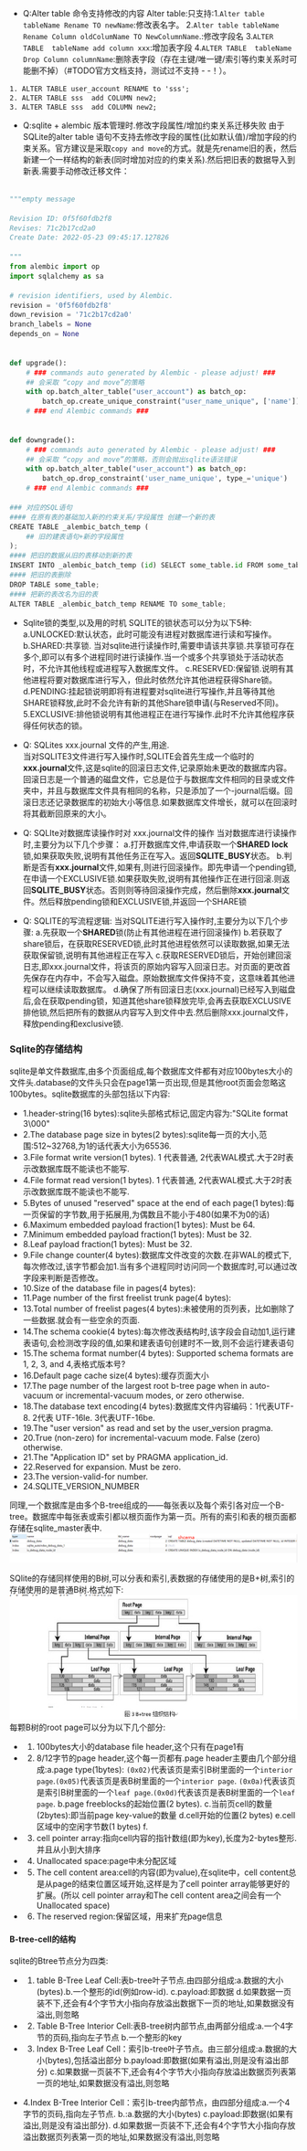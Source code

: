 - Q:Alter table 命令支持修改的内容
Alter table:只支持:1.`Alter table tableName Rename TO newName`:修改表名字。 2.`Alter table tableName Rename Column oldColumName TO NewColumnName`.:修改字段名 3.`ALTER TABLE  tableName add column xxx`:增加表字段 4.`ALTER TABLE  tableName Drop Column columnName`:删除表字段（存在主键/唯一键/索引等约束关系时可能删不掉）（#TODO官方文档支持，测试过不支持 - -！）。

```text
1. ALTER TABLE user_account RENAME to 'sss';
2. ALTER TABLE sss  add COLUMN new2;
3. ALTER TABLE sss  add COLUMN new2;
```

- Q:sqlite + alembic 版本管理时.修改字段属性/增加约束关系迁移失败
由于SQLite的alter table 语句不支持去修改字段的属性(比如默认值)/增加字段的约束关系。官方建议是采取`copy and move`的方式。就是先rename旧的表，然后新建一个一样结构的新表(同时增加对应的约束关系).然后把旧表的数据导入到新表.需要手动修改迁移文件：    

```python

"""empty message

Revision ID: 0f5f60fdb2f8
Revises: 71c2b17cd2a0
Create Date: 2022-05-23 09:45:17.127826

"""
from alembic import op
import sqlalchemy as sa

# revision identifiers, used by Alembic.
revision = '0f5f60fdb2f8'
down_revision = '71c2b17cd2a0'
branch_labels = None
depends_on = None


def upgrade():
    # ### commands auto generated by Alembic - please adjust! ###
    ## 会采取 “copy and move”的策略
    with op.batch_alter_table("user_account") as batch_op:
        batch_op.create_unique_constraint("user_name_unique", ['name'])
    # ### end Alembic commands ###


def downgrade():
    # ### commands auto generated by Alembic - please adjust! ###
    ## 会采取 “copy and move”的策略，否则会抛出sqlite语法错误
    with op.batch_alter_table("user_account") as batch_op:
        batch_op.drop_constraint('user_name_unique', type_='unique')
    # ### end Alembic commands ###

### 对应的SQL语句
#### 在原有表的基础加入新的约束关系/字段属性 创建一个新的表
CREATE TABLE _alembic_batch_temp (
    ## 旧的建表语句+新的字段属性
);
#### 把旧的数据从旧的表移动到新的表
INSERT INTO _alembic_batch_temp (id) SELECT some_table.id FROM some_table;
#### 把旧的表删除
DROP TABLE some_table;
#### 把新的表改名为旧的表
ALTER TABLE _alembic_batch_temp RENAME TO some_table;


```

- Sqlite锁的类型,以及用的时机
SQLITE的锁状态可以分为以下5种:
a.UNLOCKED:默认状态，此时可能没有进程对数据库进行读和写操作。
b.SHARED:共享锁. 当对sqlite进行读操作时,需要申请该共享锁.共享锁可存在多个,即可以有多个进程同时进行读操作.当一个或多个共享锁处于活动状态时，不允许其他线程或进程写入数据库文件。
c.RESERVED:保留锁.说明有其他进程将要对数据库进行写入，但此时依然允许其他进程获得Share锁。
d.PENDING:挂起锁说明即将有进程要对sqlite进行写操作,并且等待其他SHARE锁释放,此时不会允许有新的其他Share锁申请(与Reserved不同)。
5.EXCLUSIVE:排他锁说明有其他进程正在进行写操作.此时不允许其他程序获得任何状态的锁。



- Q: SQLites xxx.journal 文件的产生,用途.       
当对SQLITE3文件进行写入操作时,SQLITE会首先生成一个临时的**xxx.journal**文件,这是sqlite的回滚日志文件,记录原始未更改的数据库内容。回滚日志是一个普通的磁盘文件，它总是位于与数据库文件相同的目录或文件夹中，并且与数据库文件具有相同的名称，只是添加了一个-journal后缀。回滚日志还记录数据库的初始大小等信息.如果数据库文件增长，就可以在回滚时将其截断回原来的大小。

- Q: SQLIte对数据库读操作时对 xxx.journal文件的操作
当对数据库进行读操作时,主要分为以下几个步骤：
a.打开数据库文件,申请获取一个**SHARED lock**锁,如果获取失败,说明有其他任务正在写入。返回**SQLITE_BUSY**状态。
b.判断是否有**xxx.journal**文件,如果有,则进行回滚操作。即先申请一个pending锁,在申请一个EXCLUSIVE锁.如果获取失败,说明有其他操作正在进行回滚.则返回**SQLITE_BUSY**状态。否则则等待回滚操作完成，然后删除**xxx.journal**文件。然后释放pending锁和EXCLUSIVE锁,并返回一个SHARE锁


- Q: SQLITE的写流程逻辑:
当对SQLITE进行写入操作时,主要分为以下几个步骤:
a.先获取一个**SHARED**锁(防止有其他进程在进行回滚操作)
b.若获取了share锁后，在获取RESERVED锁,此时其他进程依然可以读取数据,如果无法获取保留锁,说明有其他进程正在写入
c.获取RESERVED锁后，开始创建回滚日志,即xxx.journal文件，将该页的原始内容写入回滚日志。对页面的更改首先保存在内存中，不会写入磁盘。原始数据库文件保持不变，这意味着其他进程可以继续读取数据库。
d.确保了所有回滚日志(xxx.journal)已经写入到磁盘后,会在获取pending锁，知道其他share锁释放完毕,会再去获取EXCLUSIVE排他锁,然后把所有的数据从内容写入到文件中去.然后删除xxx.journal文件，释放pending和exclusive锁.

### Sqlite的存储结构
sqlite是单文件数据库,由多个页面组成,每个数据库文件都有对应100bytes大小的文件头.database的文件头只会在page1第一页出现,但是其他root页面会忽略这100bytes。sqlite数据库的头部包括以下内容:
- 1.header-string(16 bytes):sqlite头部格式标记,固定内容为:"SQLite format 3\000"
- 2.The database page size in bytes(2 bytes):sqlite每一页的大小,范围:512~32768,为1的话代表大小为65536.
- 3.File format write version(1 bytes). 1 代表普通, 2代表WAL模式.大于2时表示改数据库既不能读也不能写.
- 4.File format read version(1 bytes). 1 代表普通, 2代表WAL模式.大于2时表示改数据库既不能读也不能写.
- 5.Bytes of unused "reserved" space at the end of each page(1 bytes):每一页保留的字节数,用于拓展用,为偶数且不能小于480(如果不为0的话)
- 6.Maximum embedded payload fraction(1 bytes): Must be 64.
- 7.Minimum embedded payload fraction(1 bytes): Must be 32.
- 8.Leaf payload fraction(1 bytes): Must be 32.
- 9.File change counter(4 bytes):数据库文件改变的次数.在非WAL的模式下,每次修改过,该字节都会加1.当有多个进程同时访问同一个数据库时,可以通过改字段来判断是否修改。
- 10.Size of the database file in pages(4 bytes):
- 11.Page number of the first freelist trunk page(4 bytes):
- 13.Total number of freelist pages(4 bytes):未被使用的页列表，比如删除了一些数据.就会有一些空余的页面.
- 14.The schema cookie(4 bytes):每次修改表结构时,该字段会自动加1,运行建表语句,会检测改字段的值,如果和建表语句创建时不一致,则不会运行建表语句
- 15.The schema format number(4 bytes): Supported schema formats are 1, 2, 3, and 4,表格式版本号?
- 16.Default page cache size(4 bytes):缓存页面大小
- 17.The page number of the largest root b-tree page when in auto-vacuum or incremental-vacuum modes, or zero otherwise.
- 18.The database text encoding(4 bytes):数据库文件内容编码：1代表UTF-8. 2代表 UTF-16le. 3代表UTF-16be.
- 19.The "user version" as read and set by the user_version pragma.
- 20.True (non-zero) for incremental-vacuum mode. False (zero) otherwise.
- 21.The "Application ID" set by PRAGMA application_id.
- 22.Reserved for expansion. Must be zero.
- 23.The version-valid-for number.
- 24.SQLITE_VERSION_NUMBER

同理,一个数据库是由多个B-tree组成的——每张表以及每个索引各对应一个B-tree。数据库中每张表或索引都以根页面作为第一页。所有的索引和表的根页面都存储在sqlite_master表中.
![sqlite_master](../sqlite_master.png)

SQlite的存储同样使用的B树,可以分表和索引,表数据的存储使用的是B+树,索引的存储使用的是普通B树.格式如下:   
![sqlite_master](../sqlite_bTree.png)
每颗B树的root page可以分为以下几个部分:
- 1. 100bytes大小的database file header,这个只有在page1有
- 2. 8/12字节的page header,这个每一页都有.page header主要由几个部分组成:a.page type(1bytes): `(0x02)`代表该页是索引B树里面的一个`interior page`.`(0x05)`代表该页是表B树里面的一个`interior page`. `(0x0a)`代表该页是索引B树里面的一个`leaf page`.`(0x0d)`代表该页是表B树里面的一个`leaf page`. b.page freeblocks的起始位置(2 bytes). c.当前页cell的数量(2bytes):即当前page key-value的数量 d.cell开始的位置(2 bytes) e.cell区域中的空闲字节数(1 bytes) f.
- 3. cell pointer array:指向cell内容的指针数组(即为key),长度为2-bytes整形.并且从小到大排序
- 4. Unallocated space:page中未分配区域
- 5. The cell content area:cell的内容(即为value),在sqlite中，cell content总是从page的结束位置区域开始,这样是为了cell pointer array能够更好的扩展。(所以 cell pointer array和The cell content area之间会有一个Unallocated space)
- 6. The reserved region:保留区域，用来扩充page信息

#### B-tree-cell的结构
sqlite的Btree节点分为四类:
- 1. table B-Tree Leaf Cell:表b-tree叶子节点.由四部分组成:a.数据的大小(bytes).b.一个整形的id(例如row-id). c.payload:即数据 d.如果数据一页装不下,还会有4个字节大小指向存放溢出数据下一页的地址,如果数据没有溢出,则忽略
- 2. Table B-Tree Interior Cell:表B-tree树内部节点,由两部分组成:a.一个4字节的页码,指向左子节点 b.一个整形的key

- 3. Index B-Tree Leaf Cell：索引b-tree叶子节点。由三部分组成:a.数据的大小(bytes),包括溢出部分 b.payload:即数据(如果有溢出,则是没有溢出部分) c.如果数据一页装不下,还会有4个字节大小指向存放溢出数据页列表第一页的地址,如果数据没有溢出,则忽略
- 4.Index B-Tree Interior Cell：索引b-tree内部节点，由四部分组成:a.一个4字节的页码,指向左子节点. b.:a.数据的大小(bytes) c.payload:即数据(如果有溢出,则是没有溢出部分). d.如果数据一页装不下,还会有4个字节大小指向存放溢出数据页列表第一页的地址,如果数据没有溢出,则忽略


